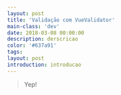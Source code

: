 ```yaml
---
layout: post
title: 'Validação com VueValidator'
main-class: 'dev'
date: 2018-03-08 00:00:00 
description: derscricao
color: '#637a91'
tags: 
layout: post
introduction: introducao
---
```


>Yep!
